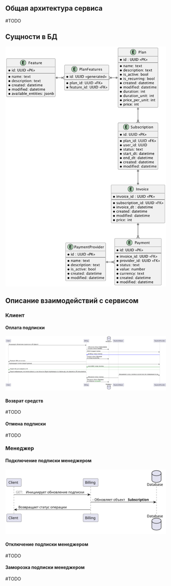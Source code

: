 ## Общая архитектура сервиса
\#TODO

## Сущности в БД
![Сущности](db_entities.png)

## Описание взаимодействий с сервисом
### Клиент
#### Оплата подписки
![Оплата](pay_subscription.png)

#### Возврат средств
\#TODO

#### Отмена подписки
\#TODO

### Менеджер
#### Подключение подписки менеджером
![Подключение подписки менеджером](./manager_update_subscription.svg)

#### Отключение подписки менеджером
\#TODO

#### Заморозка подписки менеджером
\#TODO
